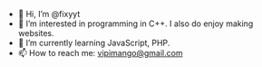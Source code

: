- 👋 Hi, I’m @fixyyt
- 👀 I’m interested in programming in C++. I also do enjoy making websites.
- 🌱 I’m currently learning JavaScript, PHP.
- 📫 How to reach me: vipimango@gmail.com

<!---
fixyyt/fixyyt is a ✨ special ✨ repository because its `README.md` (this file) appears on your GitHub profile.
You can click the Preview link to take a look at your changes.
--->
